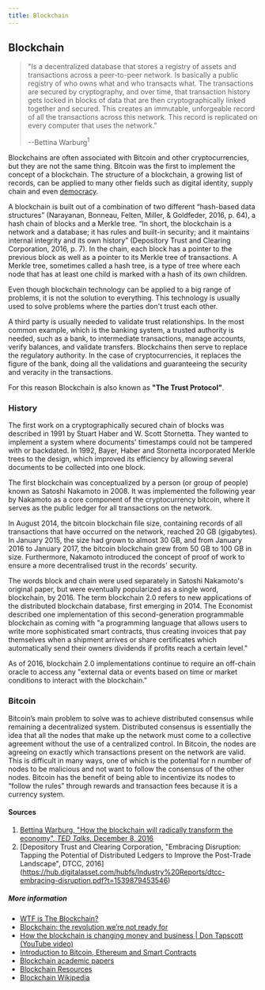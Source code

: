 ```yaml
---
title: Blockchain
---
```

## Blockchain

> "Is a decentralized database that stores a registry of assets and transactions across a peer-to-peer network. Is basically a public registry of who owns what and who transacts what. The transactions are secured by cryptography, and over time, that transaction history gets locked in blocks of data that are then cryptographically linked together and secured. This creates an immutable, unforgeable record of all the transactions across this network. This record is replicated on every computer that uses the network."
>
> --Bettina Warburg<sup>1</sup>

Blockchains are often associated with Bitcoin and other cryptocurrencies, but they are not the same thing. Bitcoin was the first to implement the concept of a blockchain. The structure of a blockchain, a growing list of records, can be applied to many other fields such as digital identity, supply chain and even [democracy](https://www.democracy.earth/).

A blockchain is built out of a combination of two different “hash-based data structures” (Narayanan, Bonneau, Felten, Miller, & Goldfeder, 2016, p. 64), a hash chain of blocks and a Merkle tree. “In short, the blockchain is a network and a database; it has rules and built-in security; and it maintains internal integrity and its own history” (Depository Trust and Clearing Corporation, 2016, p. 7). In the chain, each block has a pointer to the previous block as well as a pointer to its Merkle tree of transactions. A Merkle tree, sometimes called a hash tree, is a type of tree where each node that has at least one child is marked with a hash of its own children.

Even though blockchain technology can be applied to a big range of problems, it is not the solution to everything. This technology is usually used to solve problems where the parties don't trust each other.

A third party is usually needed to validate trust relationships. In the most common example, which is the banking system, a trusted authority is needed, such as a bank, to intermediate transactions, manage accounts, verify balances, and validate transfers. Blockchains then serve to replace the regulatory authority. In the case of cryptocurrencies, it replaces the figure of the bank, doing all the validations and guaranteeing the security and veracity in the transactions.

For this reason Blockchain is also known as **"The Trust Protocol"**.

### History
The first work on a cryptographically secured chain of blocks was described in 1991 by Stuart Haber and W. Scott Stornetta. They wanted to implement a system where documents' timestamps could not be tampered with or backdated. In 1992, Bayer, Haber and Stornetta incorporated Merkle trees to the design, which improved its efficiency by allowing several documents to be collected into one block.

The first blockchain was conceptualized by a person (or group of people) known as Satoshi Nakamoto in 2008. It was implemented the following year by Nakamoto as a core component of the cryptocurrency bitcoin, where it serves as the public ledger for all transactions on the network.

In August 2014, the bitcoin blockchain file size, containing records of all transactions that have occurred on the network, reached 20 GB (gigabytes). In January 2015, the size had grown to almost 30 GB, and from January 2016 to January 2017, the bitcoin blockchain grew from 50 GB to 100 GB in size. Furthermore, Nakamoto introduced the concept of proof of work to ensure a more decentralised trust in the records' security.

The words block and chain were used separately in Satoshi Nakamoto's original paper, but were eventually popularized as a single word, blockchain, by 2016. The term blockchain 2.0 refers to new applications of the distributed blockchain database, first emerging in 2014. The Economist described one implementation of this second-generation programmable blockchain as coming with "a programming language that allows users to write more sophisticated smart contracts, thus creating invoices that pay themselves when a shipment arrives or share certificates which automatically send their owners dividends if profits reach a certain level."

As of 2016, blockchain 2.0 implementations continue to require an off-chain oracle to access any "external data or events based on time or market conditions to interact with the blockchain."

### Bitcoin

Bitcoin’s main problem to solve was to achieve distributed consensus while remaining a decentralized system. Distributed consensus is essentially the idea that all the nodes that make up the network must come to a collective agreement without the use of a centralized control. In Bitcoin, the nodes are agreeing on exactly which transactions present on the network are valid. This is difficult in many ways, one of which is the potential for n number of nodes to be malicious and not want to follow
the consensus of the other nodes. Bitcoin has the benefit of being able to incentivize its nodes to “follow the rules” through rewards and transaction fees because it is a currency system.

#### Sources
1. [Bettina Warburg, "How the blockchain will radically transform the economy", *TED Talks*, December 8, 2016](https://youtu.be/RplnSVTzvnU?t=213)
2. [Depository Trust and Clearing Corporation, "Embracing Disruption: Tapping the Potential of Distributed Ledgers to Improve the Post-Trade Landscape", DTCC, 2016]
(https://hub.digitalasset.com/hubfs/Industry%20Reports/dtcc-embracing-disruption.pdf?t=1539879453546)


##### More information

* [WTF is The Blockchain?](https://hackernoon.com/wtf-is-the-blockchain-1da89ba19348)    
* [Blockchain: the revolution we’re not ready for](https://medium.freecodecamp.org/blockchain-is-our-first-22nd-century-technology-d4ad45fca2ce)
* [How the blockchain is changing money and business | Don Tapscott (YouTube video)](https://www.youtube.com/watch?v=Pl8OlkkwRpc)
* [Introduction to Bitcoin, Ethereum and Smart Contracts](https://github.com/WizardOfAus/WizardsEthereumWorkshop)
* [Blockchain academic papers](https://github.com/decrypto-org/blockchain-papers)
* [Blockchain Resources](https://github.com/BlockchainDevs/CryptocurrencyAwesome/blob/master/README.md)
* [Blockchain Wikipedia](https://en.wikipedia.org/wiki/Blockchain)
